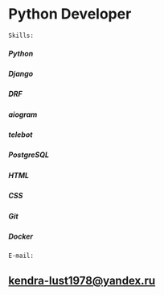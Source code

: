 # Python Developer

```shell
Skills:
```

##### Python
##### Django 
##### DRF 
##### aiogram 
##### telebot 
##### PostgreSQL 
##### HTML 
##### CSS 
##### Git 
##### Docker

```shell
E-mail:
```
## kendra-lust1978@yandex.ru
